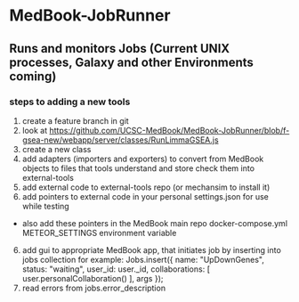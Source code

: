 # MedBook-JobRunner
## Runs and monitors Jobs (Current UNIX processes, Galaxy and other Environments coming)
### steps to adding a new tools

1. create a feature branch in git
2. look at https://github.com/UCSC-MedBook/MedBook-JobRunner/blob/f-gsea-new/webapp/server/classes/RunLimmaGSEA.js
3. create a new class
4. add adapters (importers and exporters) to convert from MedBook objects to files that tools understand and store check them into external-tools
4. add external code to external-tools repo (or mechansim to install it)
5. add pointers to external code in your personal settings.json for use while testing
  - also add these pointers in the MedBook main repo docker-compose.yml METEOR_SETTINGS environment variable
6. add gui to appropriate MedBook app, that initiates job by inserting into jobs collection
  for example: 
   Jobs.insert({
      name: "UpDownGenes",
      status: "waiting",
      user_id: user._id,
      collaborations: [ user.personalCollaboration() ],
      args
    });
7. read errors from jobs.error_description
